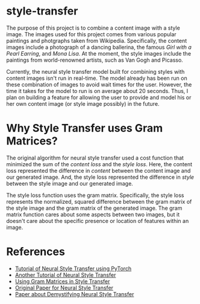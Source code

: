 # style-transfer
The purpose of this project is to combine a content image with a style image. The images used for this project comes from various popular paintings and photgraphs taken from Wikipedia. Specifically, the content images include a photograph of a dancing ballerina, the famous *Girl with a Pearl Earring*, and *Mona Lisa*. At the moment, the style images include the paintings from world-renowned artists, such as Van Gogh and Picasso.

Currently, the neural style transfer model built for combining styles with content images isn't run in real-time. The model already has been run on these combination of images to avoid wait times for the user. However, the time it takes for the model to run is on average about 20 seconds. Thus, I plan on building a feature for allowing the user to provide and model his or her own content image (or style image possibly) in the future.

# Why Style Transfer uses Gram Matrices?
The original algorithm for neural style transfer used a cost function that minimized the sum of the *content loss* and the *style loss*. Here, the content loss represented the difference in *content* between the content image and our generated image. And, the style loss represented the difference in *style* between the style image and our generated image.

The style loss function uses the gram matrix. Specifically, the style loss represents the normalized, squared difference between the gram matrix of the style image and the gram matrix of the generated image. The gram matrix function cares about some aspects between two images, but it doesn't care about the specific presence or location of features within an image.

# References
- [Tutorial of Neural Style Transfer using PyTorch](https://pytorch.org/tutorials/advanced/neural_style_tutorial.html)
- [Another Tutorial of Neural Style Transfer](https://nextjournal.com/gkoehler/pytorch-neural-style-transfer)
- [Using Gram Matrices in Style Transfer](https://www.quora.com/In-a-neural-style-transfer-why-does-using-Gram-matrices-keep-the-style)
- [Original Paper for Neural Style Transfer](https://arxiv.org/abs/1508.06576)
- [Paper about Demystifying Neural Style Transfer](https://arxiv.org/abs/1701.01036)
